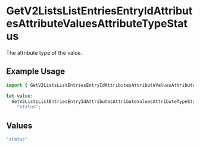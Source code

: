 # GetV2ListsListEntriesEntryIdAttributesAttributeValuesAttributeTypeStatus

The attribute type of the value.

## Example Usage

```typescript
import { GetV2ListsListEntriesEntryIdAttributesAttributeValuesAttributeTypeStatus } from "attio-js/models/operations/getv2listslistentriesentryidattributesattributevalues.js";

let value:
  GetV2ListsListEntriesEntryIdAttributesAttributeValuesAttributeTypeStatus =
    "status";
```

## Values

```typescript
"status"
```